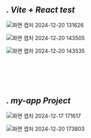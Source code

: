 <br><br>
---------------------------------------
## ***. Vite + React test***


![화면 캡처 2024-12-20 131626](https://github.com/user-attachments/assets/3a02be2c-f073-4dd8-8ad7-4ce97f4791e6)

![화면 캡처 2024-12-20 143505](https://github.com/user-attachments/assets/790c6651-284b-4d9a-94b5-50204e40b49f)


![화면 캡처 2024-12-20 143535](https://github.com/user-attachments/assets/e32caef1-577b-4974-a8a7-b5730560cecf)


<br><br>
---------------------------------------
## ***. my-app Project***




![화면 캡처 2024-12-17 171617](https://github.com/user-attachments/assets/e2ce6e4d-40f4-40c3-8777-d2258c7fcb4a)


![화면 캡처 2024-12-20 173803](https://github.com/user-attachments/assets/4d0097d1-3d8c-4bf5-b709-cdf5099b102c)
